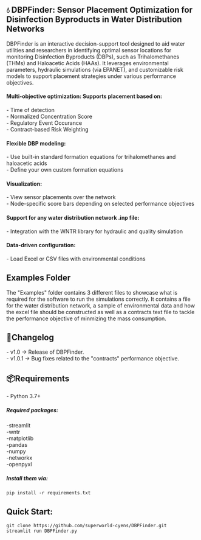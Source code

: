 <h2>💧 DBPFinder: Sensor Placement Optimization for Disinfection Byproducts in Water Distribution Networks</h2>
<p>DBPFinder is an interactive decision-support tool designed to aid water utilities and researchers in identifying optimal sensor locations for monitoring Disinfection Byproducts (DBPs), such as Trihalomethanes (THMs) and Haloacetic Acids (HAAs). It leverages environmental parameters, hydraulic simulations (via EPANET), and customizable risk models to support placement strategies under various performance objectives.</p>

<h4> Multi-objective optimization: Supports placement based on:</h4>
- Time of detection  </br>
- Normalized Concentration Score   </br>
- Regulatory Event Occurance   </br>
- Contract-based Risk Weighting  </br>

<h4> Flexible DBP modeling:</h4>
- Use built-in standard formation equations for trihalomethanes and haloacetic acids </br>
- Define your own custom formation equations 

<h4>Visualization:</h4>
- View sensor placements over the network </br>
- Node-specific score bars depending on selected performance objectives

<h4>Support for any water distribution network .inp file:</h4>
- Integration with the WNTR library for hydraulic and quality simulation

<h4>Data-driven configuration:</h4>
- Load Excel or CSV files with environmental conditions


<h2>Examples Folder </h2>
<p>The "Examples" folder contains 3 different files to showcase what is required for the software to run the simulations correctly. It contains a file for the water distribution network, a sample of environmental data and how the excel file should be constructed as well as a contracts text file to tackle the performance objective of minmizing the mass consumption.</p>

<h2>📝Changelog</h2>
- v1.0 -> Release of DBPFinder. </br>
- v1.0.1 -> Bug fixes related to the "contracts" performance objective.


<h2>📦Requirements</h2>
- Python 3.7+
<h5>Required packages:</h5>
-streamlit </br>
-wntr </br>
-matplotlib </br>
-pandas </br>
-numpy </br>
-networkx </br>
-openpyxl
<h5>Install them via:</h5>

```pip install -r requirements.txt```

<h2>Quick Start:</h2>

```git clone https://github.com/superworld-cyens/DBPFinder.git``` </br>
``` streamlit run DBPFinder.py ```
